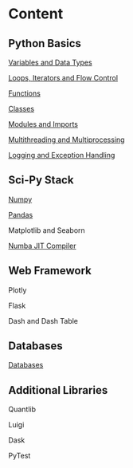 # Content

## Python Basics

[Variables and Data Types](notebooks/variables_and_data_types.ipynb)

[Loops, Iterators and Flow Control](notebooks/loops_iterators_and_flow_control.ipynb)

[Functions](notebooks/functions.ipynb)

[Classes](notebooks/classes.ipynb)

[Modules and Imports](notebooks/modules_and_imports.ipynb)

[Multithreading and Multiprocessing](notebooks/parallel_computing.ipynb)

[Logging and Exception Handling](notebooks/logging_and_exception_handling.ipynb)

## Sci-Py Stack

[Numpy](notebooks/numpy.ipynb)

[Pandas](notebooks/pandas.ipynb)

Matplotlib and Seaborn

[Numba JIT Compiler](notebooks/numba_jit.ipynb)

## Web Framework

Plotly

Flask

Dash and Dash Table

## Databases

[Databases](notebooks/databases.ipynb)

## Additional Libraries

Quantlib

Luigi

Dask

PyTest


